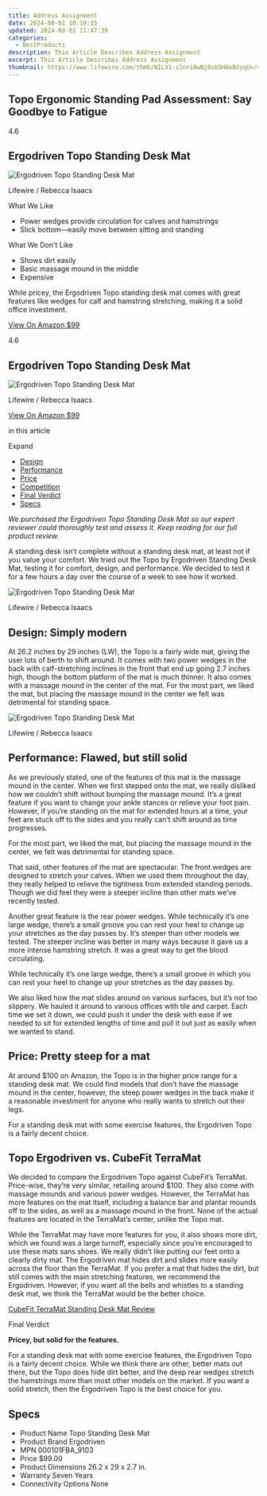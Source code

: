 ```yaml
---
title: Address Assignment
date: 2024-08-01 10:10:15
updated: 2024-08-02 11:47:39
categories:
  - BestProducts
description: This Article Describes Address Assignment
excerpt: This Article Describes Address Assignment
thumbnail: https://www.lifewire.com/thmb/NILV1-ilnri0wNj8sb5H0xBOyqU=/400x300/filters:no_upscale():max_bytes(150000):strip_icc():format(webp)/_hero_SQ_Acer-Predator-Triton-300-SE-Gaming-Laptop-1-d6f9eeb5a43845a9a328125976c835b0.jpg
---
```


## Topo Ergonomic Standing Pad Assessment: Say Goodbye to Fatigue

4.6

## Ergodriven Topo Standing Desk Mat

![Ergodriven Topo Standing Desk Mat](https://www.lifewire.com/thmb/7cIUA6lXw6TjIJrsjBKdKRuOvps=/1000x1000/filters:no_upscale():max_bytes(150000):strip_icc():format(webp)/_hero_SQ_Ergodriven-Topo-Comfort-Mat-1-ccd96f7c454945c3b974a2f5cba4fe79.jpg)

Lifewire / Rebecca Isaacs

 What We Like

* Power wedges provide circulation for calves and hamstrings
* Slick bottom—easily move between sitting and standing

 What We Don't Like

* Shows dirt easily
* Basic massage mound in the middle
* Expensive

 While pricey, the Ergodriven Topo standing desk mat comes with great features like wedges for calf and hamstring stretching, making it a solid office investment.

[View On Amazon $99](https://www.amazon.com/Ergodriven-Not-Flat-Anti-Fatigue-Calculated-Must-Have/dp/B00V3TO9EK/?tag=lifewire-onsite-prod-20&ascsubtag=4775310%7Cn915a9e38dc0349c7bf58e56fac1a735710%7CB00V3TO9EK)

4.6

## Ergodriven Topo Standing Desk Mat

![Ergodriven Topo Standing Desk Mat](https://www.lifewire.com/thmb/GZTKidZtByl51GvkYiB-jNjEjbE=/450x450/filters:no_upscale():max_bytes(150000):strip_icc():format(webp)/_hero_SQ_Ergodriven-Topo-Comfort-Mat-1-ccd96f7c454945c3b974a2f5cba4fe79.jpg)

Lifewire / Rebecca Isaacs

[View On Amazon $99](https://www.amazon.com/Ergodriven-Not-Flat-Anti-Fatigue-Calculated-Must-Have/dp/B00V3TO9EK/?tag=lifewire-onsite-prod-20&ascsubtag=4775310%7Cn915a9e38dc0349c7bf58e56fac1a735710%7CB00V3TO9EK)

 in this article

 Expand

* [Design](https://www.lifewire.com/#toc-design-simply-modern)
* [Performance](https://www.lifewire.com/#toc-performance-flawed-but-still-solid)
* [Price](https://www.lifewire.com/#toc-price-pretty-steep-for-a-mat)
* [Competition](https://www.lifewire.com/#toc-topo-ergodriven-vs-cubefit-terramat)
* [Final Verdict](https://www.lifewire.com/#toc-final-verdict)
* [Specs](https://www.lifewire.com/#toc-full-spec)

 _We purchased the Ergodriven Topo Standing Desk Mat so our expert reviewer could thoroughly test and assess it. Keep reading for our full product review._

 A standing desk isn’t complete without a standing desk mat, at least not if you value your comfort. We tried out the Topo by Ergodriven Standing Desk Mat, testing it for comfort, design, and performance. We decided to test it for a few hours a day over the course of a week to see how it worked.

![Ergodriven Topo Standing Desk Mat](https://www.lifewire.com/thmb/KYfJPJ0jHZhmy15IUeGxDL8kmRw=/1500x0/filters:no_upscale():max_bytes(150000):strip_icc():format(webp)/Ergodriven-Topo-Comfort-Mat-2-547d9823c4ac47cbb5a360040866172a.jpg)

 Lifewire / Rebecca Isaacs

## **Design: Simply modern**

 At 26.2 inches by 29 inches (LW), the Topo is a fairly wide mat, giving the user lots of berth to shift around. It comes with two power wedges in the back with calf-stretching inclines in the front that end up going 2.7 inches high, though the bottom platform of the mat is much thinner. It also comes with a massage mound in the center of the mat. For the most part, we liked the mat, but placing the massage mound in the center we felt was detrimental for standing space.

![Ergodriven Topo Standing Desk Mat](https://www.lifewire.com/thmb/0MLp0JKyXodrqDxUdun30XlUicQ=/1500x0/filters:no_upscale():max_bytes(150000):strip_icc():format(webp)/Ergodriven-Topo-Comfort-Mat-3-5e85cbed72974e018684fe954f0ddf1b-75abe4f41eba41c3b202cdf74fbf3caa.jpg)

Lifewire / Rebecca Isaacs

## **Performance: Flawed, but still solid**

 As we previously stated, one of the features of this mat is the massage mound in the center. When we first stepped onto the mat, we really disliked how we couldn’t shift without bumping the massage mound. It’s a great feature if you want to change your ankle stances or relieve your foot pain. However, if you’re standing on the mat for extended hours at a time, your feet are stuck off to the sides and you really can’t shift around as time progresses.

 For the most part, we liked the mat, but placing the massage mound in the center, we felt was detrimental for standing space.

 That said, other features of the mat are spectacular. The front wedges are designed to stretch your calves. When we used them throughout the day, they really helped to relieve the tightness from extended standing periods. Though we did feel they were a steeper incline than other mats we’ve recently tested.

 Another great feature is the rear power wedges. While technically it’s one large wedge, there’s a small groove you can rest your heel to change up your stretches as the day passes by. It’s steeper than other models we tested. The steeper incline was better in many ways because it gave us a more intense hamstring stretch. It was a great way to get the blood circulating.

 While technically it’s one large wedge, there’s a small groove in which you can rest your heel to change up your stretches as the day passes by.

 We also liked how the mat slides around on various surfaces, but it’s not too slippery. We hauled it around to various offices with tile and carpet. Each time we set it down, we could push it under the desk with ease if we needed to sit for extended lengths of time and pull it out just as easily when we wanted to stand.

## **Price: Pretty steep for a mat**

 At around $100 on Amazon, the Topo is in the higher price range for a standing desk mat. We could find models that don’t have the massage mound in the center, however, the steep power wedges in the back make it a reasonable investment for anyone who really wants to stretch out their legs.

 For a standing desk mat with some exercise features, the Ergodriven Topo is a fairly decent choice.

## **Topo Ergodriven vs. CubeFit TerraMat**

 We decided to compare the Ergodriven Topo against CubeFit’s TerraMat. Price-wise, they’re very similar, retailing around $100\. They also come with massage mounds and various power wedges. However, the TerraMat has more features on the mat itself, including a balance bar and plantar mounds off to the sides, as well as a massage mound in the front. None of the actual features are located in the TerraMat’s center, unlike the Topo mat.

 While the TerraMat may have more features for you, it also shows more dirt, which we found was a large turnoff, especially since you’re encouraged to use these mats sans shoes. We really didn’t like putting our feet onto a clearly dirty mat. The Ergodriven mat hides dirt and slides more easily across the floor than the TerraMat. If you prefer a mat that hides the dirt, but still comes with the main stretching features, we recommend the Ergodriven. However, if you want all the bells and whistles to a standing desk mat, we think the TerraMat would be the better choice.

[CubeFit TerraMat Standing Desk Mat Review](https://www.lifewire.com/cubefit-terramat-review-4775307)

 Final Verdict

**Pricey, but solid for the features.**

 For a standing desk mat with some exercise features, the Ergodriven Topo is a fairly decent choice. While we think there are other, better mats out there, but the Topo does hide dirt better, and the deep rear wedges stretch the hamstrings more than most other models on the market. If you want a solid stretch, then the Ergodriven Topo is the best choice for you.

## Specs

* Product Name  Topo Standing Desk Mat
* Product Brand  Ergodriven
* MPN  000101FBA\_9103
* Price  $99.00
* Product Dimensions  26.2 x 29 x 2.7 in.
* Warranty  Seven Years
* Connectivity Options  None


<ins class="adsbygoogle"
     style="display:block"
     data-ad-format="autorelaxed"
     data-ad-client="ca-pub-7571918770474297"
     data-ad-slot="1223367746"></ins>



<ins class="adsbygoogle"
     style="display:block"
     data-ad-client="ca-pub-7571918770474297"
     data-ad-slot="8358498916"
     data-ad-format="auto"
     data-full-width-responsive="true"></ins>
